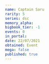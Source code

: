 ```yaml
---
name: Captain Saru
rarity: 5
series: dsc
memory_alpha:
bigbook_tier: -1
events: 0
in_portal:
date: 22/07/2021
obtained: Event
mega: false
published: true
---
```



